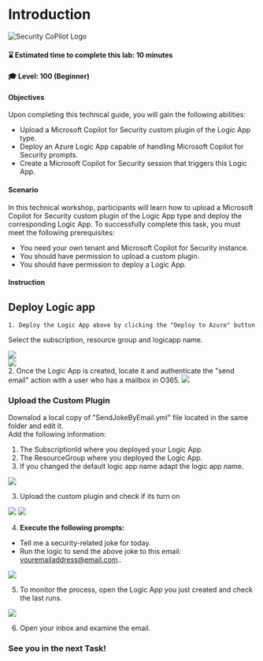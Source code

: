 # Introduction
![Security CoPilot Logo](https://github.com/Azure/Copilot-For-Security/blob/main/Images/ic_fluent_copilot_64_64%402x.png)
#### ⌛ Estimated time to complete this lab: 10 minutes
#### 🎓 Level: 100 (Beginner)

#### Objectives

Upon completing this technical guide, you will gain the following abilities:<br>

* Upload a Microsoft Copilot for Security custom plugin of the Logic App type.<br>
* Deploy an Azure Logic App capable of handling Microsoft Copilot for Security prompts.<br>
* Create a Microsoft Copilot for Security session that triggers this Logic App.<br>

#### Scenario
In this technical workshop, participants will learn how to upload a Microsoft Copilot for Security custom plugin of the Logic App type and deploy the corresponding Logic App. To successfully complete this task, you must meet the following prerequisites:<br>

* You need your own tenant and Microsoft Copilot for Security instance.<br>
* You should have permission to upload a custom plugin.<br>
* You should have permission to deploy a Logic App.<br>


####  Instruction

## Deploy Logic app 

	1. Deploy the Logic App above by clicking the "Deploy to Azure" button

Select the subscription, resource group and logicapp name.

<a href="https://portal.azure.com/#create/Microsoft.Template/uri/https%3A%2F%2Fraw.githubusercontent.com%2FYaniv-Shasha%2FSecurityCopilot%2Fmain%2FWorkshop%2FCustom_Plugin%2FTask01_Send_jokeByemail%2FWorkshop01-sendJokeByemail%2Fazuredeploy.json" target="_blank">
    <img src="https://aka.ms/deploytoazurebutton"/>
</a>
<br>

<img src="./Images/deploy_logic_app.jpg"/>

<br>
	2. Once the Logic App is created, locate it and authenticate the "send email" action with a user who has a mailbox in O365.

<img src="./Images/auth_logicapp.jpg"/>

    

### Upload the Custom Plugin 

Downalod a local copy of "SendJokeByEmail.yml" file located in the same folder and edit it.<br>
Add the following information:

1. The SubscriptionId where you deployed your Logic App.
2. The ResourceGroup where you deployed the Logic App.
2. If you changed the default logic app name adapt the logic app name.

<img src="./Images/yaml_subid.jpg"/>

3. Upload the custom plugin and check if its turn on

<img src="./Images/upload_plugin.jpg"/>


<img src="./Images/check_if_plugin_isON.jpg"/>

4. **Execute the following prompts:**

* Tell me a security-related joke for today.<br>
* Run the logic to send the above joke to this email: <youremailaddress@email.com>..<br>

<img src="./Images/prompts.jpg"/>

5. To monitor the process, open the Logic App you just created and check the last runs.

<img src="./Images/run_history.jpg"/>

6. Open your inbox and examine the email.<br>

###  See you in the next Task!

